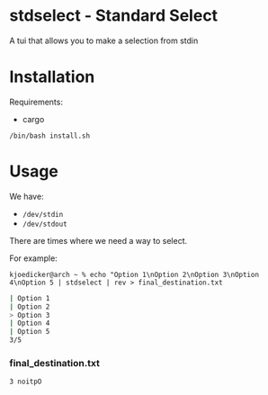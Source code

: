 # stdselect - Standard Select

A tui that allows you to make a selection from stdin

# Installation

Requirements:
* cargo

`/bin/bash install.sh`

# Usage

We have:
* `/dev/stdin`
* `/dev/stdout`

There are times where we need a way to select.

For example:

`kjoedicker@arch ~ % echo "Option 1\nOption 2\nOption 3\nOption 4\nOption 5 | stdselect | rev > final_destination.txt`

```sh
| Option 1
| Option 2
> Option 3
| Option 4
| Option 5
3/5
```

### final_destination.txt
```
3 noitpO
```

